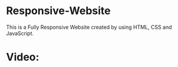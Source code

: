 # Responsive-Website
This is a Fully Responsive Website created by using HTML, CSS and JavaScript.
# Video:
